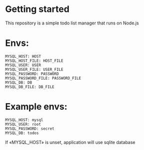 # Getting started

This repository is a simple todo list manager that runs on Node.js
  
# Envs:
```
MYSQL_HOST: HOST
MYSQL_HOST_FILE: HOST_FILE
MYSQL_USER: USER
MYSQL_USER_FILE: USER_FILE
MYSQL_PASSWORD: PASSWORD
MYSQL_PASSWORD_FILE: PASSWORD_FILE
MYSQL_DB: DB
MYSQL_DB_FILE: DB_FILE
```

# Example envs:
```
MYSQL_HOST: mysql
MYSQL_USER: root
MYSQL_PASSWORD: secret
MYSQL_DB: todos
```

If «MYSQL_HOST» is unset, application will use sqlite database
